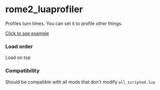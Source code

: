 # rome2_luaprofiler

Profiles turn times. 
You can set it to profile other things.

[Click to see example](example/rome2_luaprofiler.report.txt)

### Load order
Load on top

### Compatibility
Should be compatible with all mods that don't modify `all_scripted.lua`
